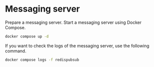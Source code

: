 # Messaging server

Prepare a messaging server. Start a messaging server using Docker
Compose.

```bash
docker compose up -d
```

If you want to check the logs of the messaging server, use the following
command.

```bash
docker compose logs -f redispubsub
```
